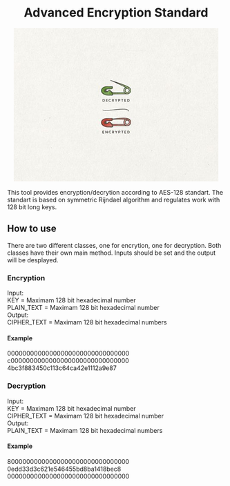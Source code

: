 <h1 align="center"> Advanced Encryption Standard </h1>
<p align="center">
  <img src="https://github.com/haniehm26/AES-Cryptography/blob/main/Cryptography%20Symbols%20.png"></img>
</p>

This tool provides encryption/decrytion according to AES-128 standart. The standart is based on symmetric Rijndael algorithm and regulates work with 128 bit long keys.
## How to use
There are two different classes, one for encrytion, one for decryption.
Both classes have their own main method. Inputs should be set and the output will be desplayed.
### Encryption
Input:\
KEY = Maximam 128 bit hexadecimal number\
PLAIN_TEXT = Maximam 128 bit hexadecimal number\
Output:\
CIPHER_TEXT = Maximam 128 bit hexadecimal numbers
#### Example
00000000000000000000000000000000\
c0000000000000000000000000000000\
4bc3f883450c113c64ca42e1112a9e87
### Decryption
Input:\
KEY = Maximam 128 bit hexadecimal number\
CIPHER_TEXT = Maximam 128 bit hexadecimal number\
Output:\
PLAIN_TEXT = Maximam 128 bit hexadecimal numbers
#### Example
80000000000000000000000000000000\
0edd33d3c621e546455bd8ba1418bec8\
00000000000000000000000000000000
